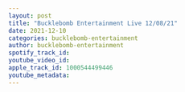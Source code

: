 ```yaml
---
layout: post
title: "Bucklebomb Entertainment Live 12/08/21"
date: 2021-12-10
categories: bucklebomb-entertainment
author: bucklebomb-entertainment
spotify_track_id: 
youtube_video_id: 
apple_track_id: 1000544499446
youtube_metadata: 
---
```

